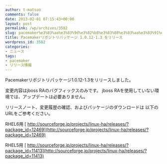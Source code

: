 ```yaml
---
author: t-matsuo
comments: false
date: 2013-02-01 07:15:43+00:00
layout: post
permalink: /wp/archives/3582
slug: pacemaker%e3%83%aa%e3%83%9d%e3%82%b8%e3%83%88%e3%83%aa%e3%83%91%e3%83%83%e3%82%b1%e3%83%bc%e3%82%b8-1-0-12-1-3-%e3%82%92%e3%83%aa%e3%83%aa%e3%83%bc%e3%82%b9
title: Pacemakerリポジトリパッケージ 1.0.12-1.3 をリリース
wordpress_id: 3582
categories:
- ニュース
tags:
- pacemaker
- リリース情報
---
```


Pacemakerリポジトリパッケージ1.0.12-1.3をリリースしました。

変更内容はjboss RAのバグフィックスのみです。
jboss RAを使用していない環境では、アップデートは必要ありません。

リリースノート、変更履歴の確認、およびパッケージのダウンロードは 以下のURLをご参考ください。

RHEL6用
[ http://sourceforge.jp/projects/linux-ha/releases/?package_id=12469](http://sourceforge.jp/projects/linux-ha/releases/?package_id=12469)

RHEL5用
[ http://sourceforge.jp/projects/linux-ha/releases/?package_id=11413](http://sourceforge.jp/projects/linux-ha/releases/?package_id=11413)
